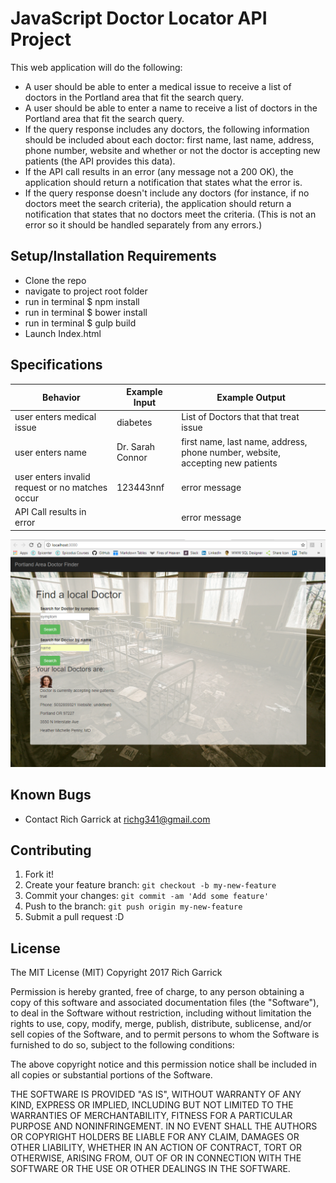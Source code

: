 # JavaScript Doctor Locator API Project
This web application will do the following:

* A user should be able to enter a medical issue to receive a list of doctors in the Portland area that fit the search query.
* A user should be able to enter a name to receive a list of doctors in the Portland area that fit the search query.
* If the query response includes any doctors, the following information should be included about each doctor: first name, last name, address, phone number, website and whether or not the doctor is accepting new patients (the API provides this data).
* If the API call results in an error (any message not a 200 OK), the application should return a notification that states what the error is.
* If the query response doesn't include any doctors (for instance, if no doctors meet the search criteria), the application should return a notification that states that no doctors meet the criteria. (This is not an error so it should be handled separately from any errors.)




## Setup/Installation Requirements

* Clone the repo
* navigate to  project root folder
* run in terminal $ npm install
* run in terminal $ bower install
* run in terminal $ gulp build
* Launch Index.html


## Specifications

| Behavior      | Example Input         | Example Output        |
| ------------- | ------------- | ------------- |
| user enters medical issue | diabetes | List of Doctors that that treat issue |
| user enters name | Dr. Sarah Connor | first name, last name, address, phone number, website, accepting new patients  |
| user enters invalid request or no matches occur | 123443nnf | error message |
| API Call results in error |  | error message |


![ScreenShot](/img/screenshot01.png)


## Known Bugs
* Contact Rich Garrick at <richg341@gmail.com>

## Contributing

1. Fork it!
2. Create your feature branch: `git checkout -b my-new-feature`
3. Commit your changes: `git commit -am 'Add some feature'`
4. Push to the branch: `git push origin my-new-feature`
5. Submit a pull request :D


## License
The MIT License (MIT)
Copyright 2017 Rich Garrick

Permission is hereby granted, free of charge, to any person obtaining a copy of this software and associated documentation files (the "Software"), to deal in the Software without restriction, including without limitation the rights to use, copy, modify, merge, publish, distribute, sublicense, and/or sell copies of the Software, and to permit persons to whom the Software is furnished to do so, subject to the following conditions:

The above copyright notice and this permission notice shall be included in all copies or substantial portions of the Software.

THE SOFTWARE IS PROVIDED "AS IS", WITHOUT WARRANTY OF ANY KIND, EXPRESS OR IMPLIED, INCLUDING BUT NOT LIMITED TO THE WARRANTIES OF MERCHANTABILITY, FITNESS FOR A PARTICULAR PURPOSE AND NONINFRINGEMENT. IN NO EVENT SHALL THE AUTHORS OR COPYRIGHT HOLDERS BE LIABLE FOR ANY CLAIM, DAMAGES OR OTHER LIABILITY, WHETHER IN AN ACTION OF CONTRACT, TORT OR OTHERWISE, ARISING FROM, OUT OF OR IN CONNECTION WITH THE SOFTWARE OR THE USE OR OTHER DEALINGS IN THE SOFTWARE.
